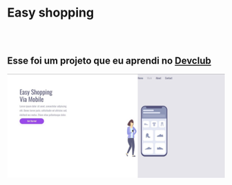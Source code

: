 <h1>Easy shopping</h1>
<br>
<br>
<h2>Esse foi um projeto que eu aprendi no <a href="https://rodolfomori.com.br.devclub">Devclub</a></h2>

<img src="https://github.com/Marcos-devclub2024/Projeto-easy-shopping/blob/main/img/Easy%20Desktop.jpg?raw=true" />

